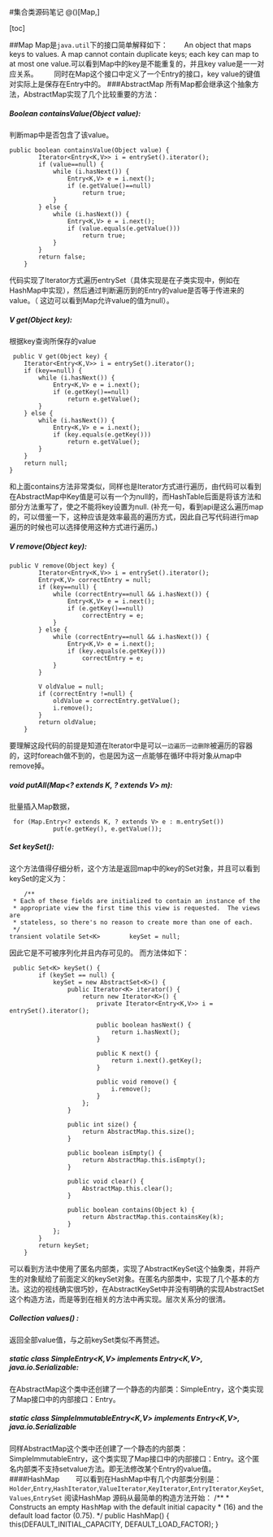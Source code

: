 #集合类源码笔记
@()[Map,]

[toc]

##Map
Map是`java.util`下的接口简单解释如下：
&emsp;&emsp;An object that maps keys to values.  A map cannot contain duplicate keys; each key can map to at most one value.可以看到Map中的key是不能重复的，并且key value是一一对应关系。
&emsp;&emsp;同时在Map这个接口中定义了一个Entry的接口，key value的键值对实际上是保存在Entry中的。
###AbstractMap
所有Map都会继承这个抽象方法，AbstractMap实现了几个比较重要的方法：
##### Boolean containsValue(Object value):
判断map中是否包含了该value。

	public boolean containsValue(Object value) {
	        Iterator<Entry<K,V>> i = entrySet().iterator();
	        if (value==null) {
	            while (i.hasNext()) {
	                Entry<K,V> e = i.next();
	                if (e.getValue()==null)
	                    return true;
	            }
	        } else {
	            while (i.hasNext()) {
	                Entry<K,V> e = i.next();
	                if (value.equals(e.getValue()))
	                    return true;
	            }
	        }
	        return false;
	    }
代码实现了Iterator方式遍历entrySet（具体实现是在子类实现中，例如在HashMap中实现），然后通过判断遍历到的Entry的value是否等于传进来的value。（ 这边可以看到Map允许value的值为null）。
##### V get(Object key):
根据key查询所保存的value

	 public V get(Object key) {
        Iterator<Entry<K,V>> i = entrySet().iterator();
        if (key==null) {
            while (i.hasNext()) {
                Entry<K,V> e = i.next();
                if (e.getKey()==null)
                    return e.getValue();
            }
        } else {
            while (i.hasNext()) {
                Entry<K,V> e = i.next();
                if (key.equals(e.getKey()))
                    return e.getValue();
            }
        }
        return null;
    }
和上面contains方法非常类似，同样也是Iterator方式进行遍历，由代码可以看到在AbstractMap中Key值是可以有一个为null的，而HashTable后面是将该方法和部分方法重写了，使之不能将key设置为null.
(补充一句，看到api是这么遍历map的，可以借鉴一下，这种应该是效率最高的遍历方式，因此自己写代码进行map遍历的时候也可以选择使用这种方式进行遍历。)
##### V remove(Object key):
	public V remove(Object key) {
	        Iterator<Entry<K,V>> i = entrySet().iterator();
	        Entry<K,V> correctEntry = null;
	        if (key==null) {
	            while (correctEntry==null && i.hasNext()) {
	                Entry<K,V> e = i.next();
	                if (e.getKey()==null)
	                    correctEntry = e;
	            }
	        } else {
	            while (correctEntry==null && i.hasNext()) {
	                Entry<K,V> e = i.next();
	                if (key.equals(e.getKey()))
	                    correctEntry = e;
	            }
	        }
	
	        V oldValue = null;
	        if (correctEntry !=null) {
	            oldValue = correctEntry.getValue();
	            i.remove();
	        }
	        return oldValue;
	    }
要理解这段代码的前提是知道在Iterator中是可以`一边遍历一边删除`被遍历的容器的，这时foreach做不到的，也是因为这一点能够在循环中将对象从map中remove掉。
##### void putAll(Map<? extends K, ? extends V> m):
批量插入Map数据，

	 for (Map.Entry<? extends K, ? extends V> e : m.entrySet())
	            put(e.getKey(), e.getValue());
	           
##### Set<K> keySet():
这个方法值得仔细分析，这个方法是返回map中的key的Set对象，并且可以看到keySet的定义为：

	    /**
     * Each of these fields are initialized to contain an instance of the
     * appropriate view the first time this view is requested.  The views are
     * stateless, so there's no reason to create more than one of each.
     */
    transient volatile Set<K>        keySet = null;
因此它是不可被序列化并且内存可见的。
而方法体如下：
	
	 public Set<K> keySet() {
	        if (keySet == null) {
	            keySet = new AbstractSet<K>() {
	                public Iterator<K> iterator() {
	                    return new Iterator<K>() {
	                        private Iterator<Entry<K,V>> i = entrySet().iterator();
	
	                        public boolean hasNext() {
	                            return i.hasNext();
	                        }
	
	                        public K next() {
	                            return i.next().getKey();
	                        }
	
	                        public void remove() {
	                            i.remove();
	                        }
	                    };
	                }
	
	                public int size() {
	                    return AbstractMap.this.size();
	                }
	
	                public boolean isEmpty() {
	                    return AbstractMap.this.isEmpty();
	                }
	
	                public void clear() {
	                    AbstractMap.this.clear();
	                }
	
	                public boolean contains(Object k) {
	                    return AbstractMap.this.containsKey(k);
	                }
	            };
	        }
	        return keySet;
	    }

可以看到方法中使用了匿名内部类，实现了AbstractKeySet<k>这个抽象类，并将产生的对象赋给了前面定义的keySet对象。在匿名内部类中，实现了几个基本的方法。这边的视线确实很巧妙，在AbstractKeySet中并没有明确的实现AbstractSet这个构造方法，而是等到在相关的方法中再实现。层次关系分的很清。
##### Collection<V> values() :
返回全部value值，与之前keySet类似不再赘述。
##### static class SimpleEntry<K,V> implements Entry<K,V>, java.io.Serializable:
在AbstractMap这个类中还创建了一个静态的内部类：SimpleEntry，这个类实现了Map接口中的内部接口：Entry。
##### static class SimpleImmutableEntry<K,V> implements Entry<K,V>, java.io.Serializable
同样AbstractMap这个类中还创建了一个静态的内部类：SimpleImmutableEntry，这个类实现了Map接口中的内部接口：Entry。这个匿名内部类不支持setvalue方法。即无法修改某个Entry的value值。
####HashMap
&emsp;&emsp;可以看到在HashMap中有几个内部类分别是：<br>
`Holder`,`Entry`,`HashIterator`,`ValueIterator`,`KeyIterator`,`EntryIterator`,`KeySet`,`Values`,`EntrySet`
阅读HashMap 源码从最简单的构造方法开始：
    /**
     * Constructs an empty <tt>HashMap</tt> with the default initial capacity
     * (16) and the default load factor (0.75).
     */
    public HashMap() {
        this(DEFAULT_INITIAL_CAPACITY, DEFAULT_LOAD_FACTOR);
    }
